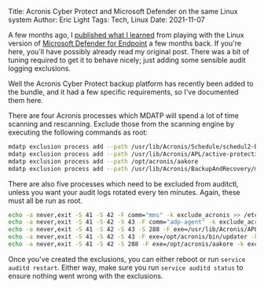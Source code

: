 Title: Acronis Cyber Protect and Microsoft Defender on the same Linux system
Author: Eric Light
Tags: Tech, Linux
Date: 2021-11-07

A few months ago, I [published what I learned]({filename}mdfe_linux.md) from playing with the Linux version of [Microsoft Defender for Endpoint](https://docs.microsoft.com/en-us/microsoft-365/security/defender-endpoint/microsoft-defender-endpoint-linux?view=o365-worldwide) a few months back. If you're here, you'll have possibly already read my original post. There was a bit of tuning required to get it to behave nicely; just adding some sensible audit logging exclusions. 

Well the Acronis Cyber Protect backup platform has recently been added to the bundle, and it had a few specific requirements, so I've documented them here.

There are four Acronis processes which MDATP will spend a lot of time scanning and rescanning. Exclude those from the scanning engine by executing the following commands as root:

``` bash
mdatp exclusion process add --path /usr/lib/Acronis/Schedule/schedul2-bin
mdatp exclusion process add --path /usr/lib/Acronis/APL/active-protection
mdatp exclusion process add --path /opt/acronis/aakore
mdatp exclusion process add --path /usr/lib/Acronis/BackupAndRecovery/mms
```

There are also five processes which need to be excluded from auditctl, unless you want your audit logs rotated every ten minutes. Again, these must all be run as root.

``` bash
echo -a never,exit -S 41 -S 42 -F comm="mms" -k exclude_acronis >> /etc/audit/rules.d/01-exclusion.rules
echo -a never,exit -S 41 -S 42 -S 43 -F comm="adp-agent" -k exclude_acronis >> /etc/audit/rules.d/01-exclusion.rules
echo -a never,exit -S 41 -S 42 -S 43 -S 288 -F exe=/usr/lib/Acronis/APL/active-protection -k exclude_acronis >> /etc/audit/rules.d/01-exclusion.rules
echo -a never,exit -S 41 -S 42 -S 43 -F exe=/opt/acronis/bin/updater -k exclude_acronis >> /etc/audit/rules.d/01-exclusion.rules
echo -a never,exit -S 41 -S 42 -S 288 -F exe=/opt/acronis/aakore -k exclude_acronis >> /etc/audit/rules.d/01-exclusion.rules
```

Once you've created the exclusions, you can either reboot or run `service auditd restart`. Either way, make sure you run `service auditd status` to ensure nothing went wrong with the exclusions.


